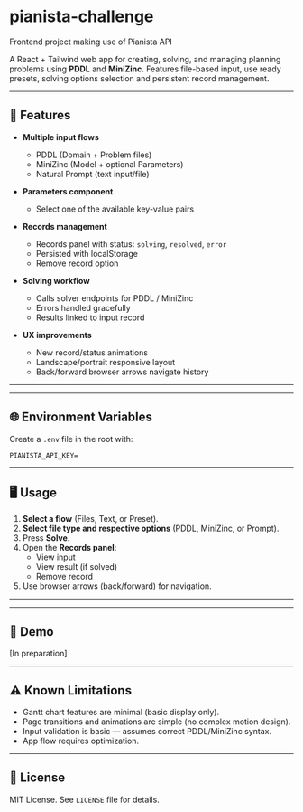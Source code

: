 # pianista-challenge
Frontend project making use of Pianista API

A React + Tailwind web app for creating, solving, and managing planning problems using **PDDL** and **MiniZinc**.
Features file-based input, use ready presets, solving options selection and persistent record management.

---

## 🚀 Features

* **Multiple input flows**

  * PDDL (Domain + Problem files)
  * MiniZinc (Model + optional Parameters)
  * Natural Prompt (text input/file)

* **Parameters component**

  * Select one of the available key-value pairs

* **Records management**

  * Records panel with status: `solving`, `resolved`, `error`
  * Persisted with localStorage
  * Remove record option

* **Solving workflow**

  * Calls solver endpoints for PDDL / MiniZinc
  * Errors handled gracefully
  * Results linked to input record

* **UX improvements**

  * New record/status animations
  * Landscape/portrait responsive layout
  * Back/forward browser arrows navigate history

---


---

## 🌐 Environment Variables

Create a `.env` file in the root with:

```
PIANISTA_API_KEY=
```

---

## 🖥️ Usage

1. **Select a flow** (Files, Text, or Preset).
2. **Select file type and respective options** (PDDL, MiniZinc, or Prompt).
5. Press **Solve**.
6. Open the **Records panel**:
   * View input
   * View result (if solved)
   * Remove record
7. Use browser arrows (back/forward) for navigation.

---


---

## 🎥 Demo

[In preparation]

---

## ⚠️ Known Limitations

* Gantt chart features are minimal (basic display only).
* Page transitions and animations are simple (no complex motion design).
* Input validation is basic — assumes correct PDDL/MiniZinc syntax.
* App flow requires optimization.

---

## 📜 License

MIT License. See `LICENSE` file for details.
